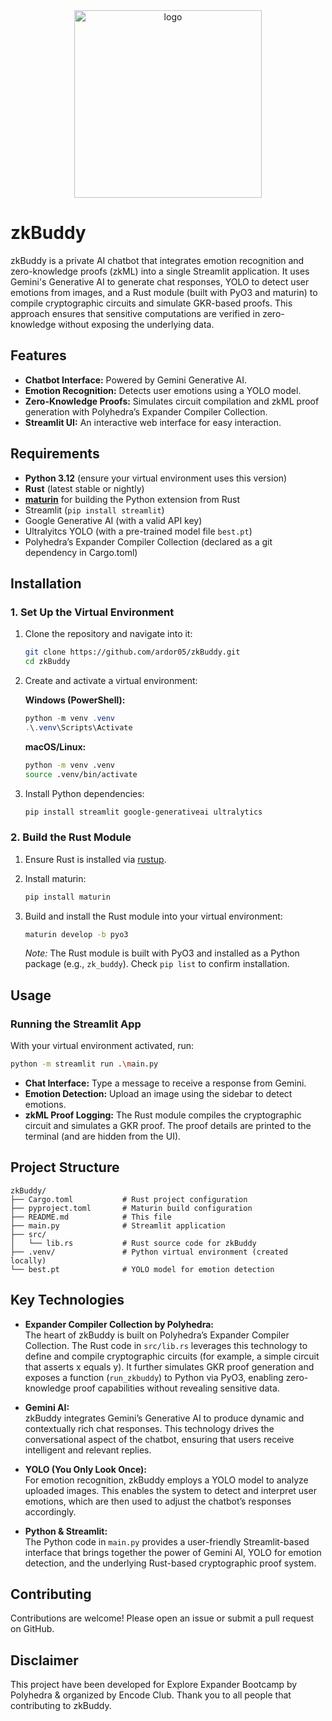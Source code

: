 <div align="center">
  <img src="https://github.com/user-attachments/assets/c0dc63de-5907-4f18-8c0c-c2766ca683af" alt="logo" width="300">
</div>

# zkBuddy

zkBuddy is a private AI chatbot that integrates emotion recognition and zero-knowledge proofs (zkML) into a single Streamlit application. It uses Gemini's Generative AI to generate chat responses, YOLO to detect user emotions from images, and a Rust module (built with PyO3 and maturin) to compile cryptographic circuits and simulate GKR-based proofs. This approach ensures that sensitive computations are verified in zero-knowledge without exposing the underlying data.

## Features

- **Chatbot Interface:** Powered by Gemini Generative AI.
- **Emotion Recognition:** Detects user emotions using a YOLO model.
- **Zero-Knowledge Proofs:** Simulates circuit compilation and zkML proof generation with Polyhedra’s Expander Compiler Collection.
- **Streamlit UI:** An interactive web interface for easy interaction.

## Requirements

- **Python 3.12** (ensure your virtual environment uses this version)
- **Rust** (latest stable or nightly)
- [**maturin**](https://maturin.rs) for building the Python extension from Rust
- Streamlit (`pip install streamlit`)
- Google Generative AI (with a valid API key)
- Ultralyitcs YOLO (with a pre-trained model file `best.pt`)
- Polyhedra’s Expander Compiler Collection (declared as a git dependency in Cargo.toml)

## Installation

### 1. Set Up the Virtual Environment

1. Clone the repository and navigate into it:

   ```bash
   git clone https://github.com/ardor05/zkBuddy.git
   cd zkBuddy
   ```

2. Create and activate a virtual environment:

   **Windows (PowerShell):**
   ```powershell
   python -m venv .venv
   .\.venv\Scripts\Activate
   ```
   **macOS/Linux:**
   ```bash
   python -m venv .venv
   source .venv/bin/activate
   ```

3. Install Python dependencies:

   ```bash
   pip install streamlit google-generativeai ultralytics
   ```

### 2. Build the Rust Module

1. Ensure Rust is installed via [rustup](https://rustup.rs).

2. Install maturin:

   ```bash
   pip install maturin
   ```

3. Build and install the Rust module into your virtual environment:

   ```bash
   maturin develop -b pyo3
   ```

   *Note:* The Rust module is built with PyO3 and installed as a Python package (e.g., `zk_buddy`). Check `pip list` to confirm installation.

## Usage

### Running the Streamlit App

With your virtual environment activated, run:

```bash
python -m streamlit run .\main.py
```

- **Chat Interface:** Type a message to receive a response from Gemini.
- **Emotion Detection:** Upload an image using the sidebar to detect emotions.
- **zkML Proof Logging:** The Rust module compiles the cryptographic circuit and simulates a GKR proof. The proof details are printed to the terminal (and are hidden from the UI).

## Project Structure

```
zkBuddy/
├── Cargo.toml           # Rust project configuration
├── pyproject.toml       # Maturin build configuration
├── README.md            # This file
├── main.py              # Streamlit application
├── src/
│   └── lib.rs           # Rust source code for zkBuddy
├── .venv/               # Python virtual environment (created locally)
└── best.pt              # YOLO model for emotion detection
```

## Key Technologies

- **Expander Compiler Collection by Polyhedra:**  
  The heart of zkBuddy is built on Polyhedra’s Expander Compiler Collection. The Rust code in `src/lib.rs` leverages this technology to define and compile cryptographic circuits (for example, a simple circuit that asserts x equals y). It further simulates GKR proof generation and exposes a function (`run_zkbuddy`) to Python via PyO3, enabling zero-knowledge proof capabilities without revealing sensitive data.

- **Gemini AI:**  
  zkBuddy integrates Gemini’s Generative AI to produce dynamic and contextually rich chat responses. This technology drives the conversational aspect of the chatbot, ensuring that users receive intelligent and relevant replies.

- **YOLO (You Only Look Once):**  
  For emotion recognition, zkBuddy employs a YOLO model to analyze uploaded images. This enables the system to detect and interpret user emotions, which are then used to adjust the chatbot’s responses accordingly.

- **Python & Streamlit:**  
  The Python code in `main.py` provides a user-friendly Streamlit-based interface that brings together the power of Gemini AI, YOLO for emotion detection, and the underlying Rust-based cryptographic proof system.

## Contributing

Contributions are welcome! Please open an issue or submit a pull request on GitHub.

## Disclaimer

This project have been developed for Explore Expander Bootcamp by Polyhedra & organized by Encode Club. Thank you to all people that contributing to zkBuddy.

